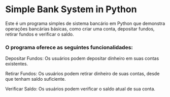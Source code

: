 # Simple Bank System in Python
Este é um programa simples de sistema bancário em Python que demonstra operações bancárias básicas, como criar uma conta, depositar fundos, retirar fundos e verificar o saldo.

### O programa oferece as seguintes funcionalidades:

Depositar Fundos: Os usuários podem depositar dinheiro em suas contas existentes.

Retirar Fundos: Os usuários podem retirar dinheiro de suas contas, desde que tenham saldo suficiente.

Verificar Saldo: Os usuários podem verificar o saldo atual de sua conta.
